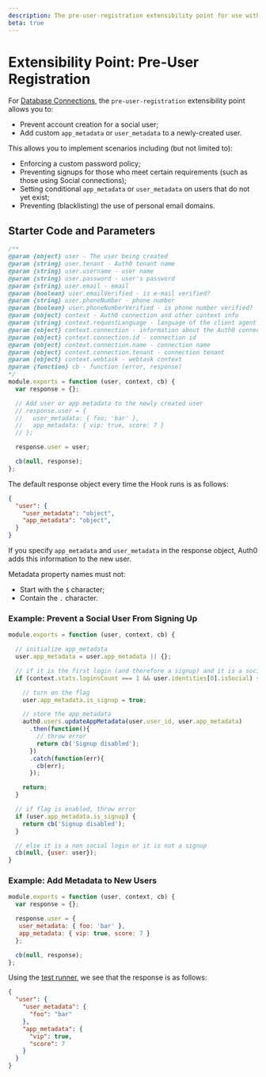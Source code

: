 ```yaml
---
description: The pre-user-registration extensibility point for use with Hooks
beta: true
---
```


# Extensibility Point: Pre-User Registration

For [Database Connections](/connections/database), the `pre-user-registration` extensibility point allows you to:

* Prevent account creation for a social user;
* Add custom `app_metadata` or `user_metadata` to a newly-created user.

This allows you to implement scenarios including (but not limited to):

* Enforcing a custom password policy;
* Preventing signups for those who meet certain requirements (such as those using Social connections);
* Setting conditional `app_metadata` or `user_metadata` on users that do not yet exist;
* Preventing (blacklisting) the use of personal email domains.

## Starter Code and Parameters

```js
/**
@param {object} user - The user being created
@param {string} user.tenant - Auth0 tenant name
@param {string} user.username - user name
@param {string} user.password - user's password
@param {string} user.email - email
@param {boolean} user.emailVerified - is e-mail verified?
@param {string} user.phoneNumber - phone number
@param {boolean} user.phoneNumberVerified - is phone number verified?
@param {object} context - Auth0 connection and other context info
@param {string} context.requestLanguage - language of the client agent
@param {object} context.connection - information about the Auth0 connection
@param {object} context.connection.id - connection id
@param {object} context.connection.name - connection name
@param {object} context.connection.tenant - connection tenant
@param {object} context.webtask - webtask context
@param {function} cb - function (error, response)
*/
module.exports = function (user, context, cb) {
  var response = {};

  // Add user or app metadata to the newly created user
  // response.user = {
  //   user_metadata: { foo: 'bar' },
  //   app_metadata: { vip: true, score: 7 }
  // };

  response.user = user;

  cb(null, response);
};
```

The default response object every time the Hook runs is as follows:

```json
{
  "user": {
    "user_metadata": "object",
    "app_metadata": "object",
  }
}
```

If you specify `app_metadata` and `user_metadata` in the response object, Auth0 adds this information to the new user.

Metadata property names must not:

* Start with the `$` character;
* Contain the `.` character.

### Example: Prevent a Social User From Signing Up

```js
module.exports = function (user, context, cb) {

  // initialize app_metadata
  user.app_metadata = user.app_metadata || {};

  // if it is the first login (and therefore a signup) and it is a social login
  if (context.stats.loginsCount === 1 && user.identities[0].isSocial) {

    // turn on the flag
    user.app_metadata.is_signup = true;

    // store the app_metadata
    auth0.users.updateAppMetadata(user.user_id, user.app_metadata)
      .then(function(){
        // throw error
        return cb('Signup disabled');
      })
      .catch(function(err){
        cb(err);
      });

    return;
  }

  // if flag is enabled, throw error
  if (user.app_metadata.is_signup) {
    return cb('Signup disabled');
  }

  // else it is a non social login or it is not a signup
  cb(null, {user: user});
}
```

### Example: Add Metadata to New Users

```js
module.exports = function (user, context, cb) {
  var response = {};

  response.user = {
   user_metadata: { foo: 'bar' },
   app_metadata: { vip: true, score: 7 }
  };

  cb(null, response);
};
```

Using the [test runner](https://webtask.io/docs/editor/runner), we see that the response is as follows:

```json
{
  "user": {
    "user_metadata": {
      "foo": "bar"
    },
    "app_metadata": {
      "vip": true,
      "score": 7
    }
  }
}
```
